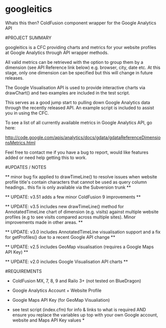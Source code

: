 googleitics
===========

Whats this then? ColdFusion component wrapper for the Google Analytics API

#PROJECT SUMMARY

googleitics is a CFC providing charts and metrics for your website profiles at Google Analytics through API wrapper methods.

All valid metrics can be retrieved with the option to group them by a dimension (see API Reference link below) e.g. browser, city, date etc. At this stage, only one dimension can be specified but this will change in future releases.

The Google Visualisation API is used to provide interactive charts via drawChart() and two examples are included in the test script.

This serves as a good jump start to pulling down Google Analytics data through the recently released API. An example script is included to assist you in using the CFC.

To see a list of all currently available metrics in Google Analytics API, go here:

http://code.google.com/apis/analytics/docs/gdata/gdataReferenceDimensionsMetrics.html

Feel free to contact me if you have a bug to report, would like features added or need help getting this to work.

#UPDATES / NOTES

** minor bug fix applied to drawTimeLine() to resolve issues when website profile title's contain characters that cannot be used as query column headings.. this fix is only available via the Subversion trunk **

** UPDATE: v3.51 adds a few minor ColdFusion 9 improvements **

** UPDATE: v3.5 includes new drawTimeLine() method for AnnotatedTimeLine chart of dimension (e.g. visits) against multiple website profiles (e.g to see visits compared across multiple sites). Minor improvements made in other areas. **

** UPDATE: v3.0 includes AnnotatedTimeLine visualisation support and a fix for getProfiles() due to a recent Google API change **

** UPDATE: v2.5 includes GeoMap visualisation (requires a Google Maps API Key) **

** UPDATE: v2.0 includes Google Visualisation API charts **

#REQUIREMENTS

- ColdFusion MX, 7, 8, 9 and Railo 3+ (not tested on BlueDragon)

- Google Analytics Account + Website Profile

- Google Maps API Key (for GeoMap Visualiation)

* see test script (index.cfm) for info & links to what is required AND ensure you replace the variables up top with your own Google account, website and Maps API Key values *
